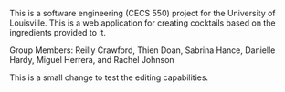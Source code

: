 This is a software engineering (CECS 550) project for the University of Louisville. 
This is a web application for creating cocktails based on the ingredients provided to it.

Group Members: Reilly Crawford, Thien Doan, Sabrina Hance, Danielle Hardy, Miguel Herrera, and Rachel Johnson

This is a small change to test the editing capabilities.